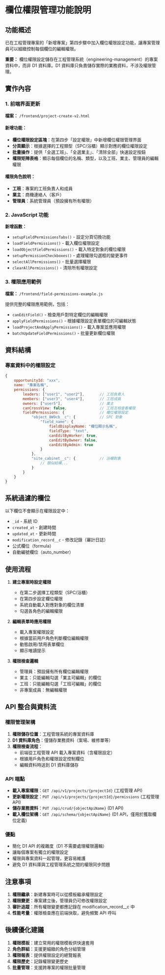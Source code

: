 # 欄位權限管理功能說明

## 功能概述
已在工程管理專案的「新增專案」第四步驟中加入欄位權限設定功能，讓專案管理員可以細緻控制每個欄位的編輯權限。

**重要：** 欄位權限設定儲存在工程管理系統（engineering-management）的專案資料中，而非 D1 資料庫。D1 資料庫只負責儲存實際的業務資料，不涉及權限管理。

## 實作內容

### 1. 前端界面更新
**檔案：** `/frontend/project-create-v2.html`

#### 新增功能：
- **欄位權限設定區塊**：在第四步「設定權限」中新增欄位權限管理界面
- **分頁顯示**：根據選擇的工程類型（SPC/浴櫃）顯示對應的欄位權限設定
- **批量操作**：提供「全選工班」、「全選業主」、「清除全部」快速設定按鈕
- **權限矩陣表格**：顯示每個欄位的名稱、類型，以及工班、業主、管理員的編輯權限

#### 權限角色說明：
- **工班**：專案的工班負責人和成員
- **業主**：商機連絡人（客戶）
- **管理員**：系統管理員（預設擁有所有權限）

### 2. JavaScript 功能
**新增函數：**
- `setupFieldPermissionsTabs()` - 設定分頁切換功能
- `loadFieldPermissions()` - 載入欄位權限設定
- `loadObjectFieldPermissions()` - 載入特定對象的欄位權限
- `setupPermissionCheckboxes()` - 處理權限勾選框的變更事件
- `selectAllPermissions()` - 批量選擇權限
- `clearAllPermissions()` - 清除所有權限設定

### 3. 權限應用範例
**檔案：** `/frontend/field-permissions-example.js`

提供完整的權限應用範例，包括：
- `canEditField()` - 檢查用戶對特定欄位的編輯權限
- `applyFieldPermissions()` - 根據權限設定表單欄位的可編輯狀態
- `loadProjectAndApplyPermissions()` - 載入專案並應用權限
- `batchUpdateFieldPermissions()` - 批量更新欄位權限

## 資料結構

### 專案資料中的權限設定
```javascript
{
    opportunityId: "xxx",
    name: "專案名稱",
    permissions: {
        leaders: ["user1", "user2"],       // 工班負責人
        members: ["user3", "user4"],       // 工班成員
        owners: ["user5"],                 // 業主
        canCrossView: false,               // 工班互相查看權限
        fieldPermissions: {                // 欄位權限設定
            "object_8W9cb__c": {           // SPC 對象
                "field_name": {
                    fieldDisplayName: "欄位顯示名稱",
                    fieldType: "text",
                    canEditByWorker: true,
                    canEditByOwner: false,
                    canEditByAdmin: true
                }
            },
            "site_cabinet__c": {           // 浴櫃對象
                // 類似結構...
            }
        }
    }
}
```

## 系統過濾的欄位
以下欄位不會顯示在權限設定中：
- `_id` - 系統 ID
- `created_at` - 創建時間
- `updated_at` - 更新時間
- `modification_record__c` - 修改記錄（審計日誌）
- 公式欄位（formula）
- 自動編號欄位（auto_number）

## 使用流程

1. **建立專案時設定權限**
   - 在第二步選擇工程類型（SPC/浴櫃）
   - 在第四步設定欄位權限
   - 系統自動載入對應對象的欄位清單
   - 勾選各角色的編輯權限

2. **編輯表單時應用權限**
   - 載入專案權限設定
   - 根據當前用戶角色判斷欄位編輯權限
   - 動態啟用/禁用表單欄位
   - 顯示唯讀提示

3. **權限檢查邏輯**
   - 管理員：預設擁有所有欄位編輯權限
   - 業主：只能編輯勾選「業主可編輯」的欄位
   - 工班：只能編輯勾選「工班可編輯」的欄位
   - 非專案成員：無編輯權限

## API 整合與資料流

### 權限管理架構
1. **權限儲存位置**：工程管理系統的專案資料庫
2. **D1 資料庫角色**：僅儲存業務資料（案場、維修單等）
3. **權限檢查流程**：
   - 前端從工程管理 API 載入專案資料（含權限設定）
   - 根據用戶角色和權限設定控制欄位
   - 編輯資料時送到 D1 資料庫儲存

### API 端點
- **載入專案權限**：`GET /api/v1/projects/{projectId}` (工程管理 API)
- **更新權限設定**：`PUT /api/v1/projects/{projectId}/permissions` (工程管理 API)
- **儲存業務資料**：`PUT /api/crud/{objectApiName}` (D1 API)
- **載入欄位架構**：`GET /api/schema/{objectApiName}` (D1 API，僅用於獲取欄位定義)

### 優點
- 簡化 D1 API 的複雜度（D1 不需要處理權限邏輯）
- 讓每個專案有獨立的權限設定
- 權限與專案資料一起管理，更容易維護
- 避免 D1 資料庫與工程管理系統之間的權限同步問題

## 注意事項

1. **權限繼承**：新建專案時可以從模板繼承權限設定
2. **權限變更**：專案建立後，管理員仍可修改權限設定
3. **審計追蹤**：所有權限變更都應記錄在 modification_record__c 中
4. **性能考量**：權限檢查應在前端快取，避免頻繁 API 呼叫

## 後續優化建議

1. **權限模板**：建立常用的權限模板供快速套用
2. **角色群組**：支援更細緻的角色分組管理
3. **權限報表**：提供權限設定的總覽報表
4. **權限歷史**：記錄權限變更歷史
5. **批量管理**：支援跨專案的權限批量管理